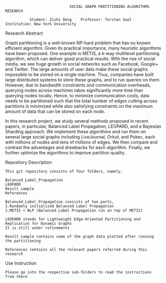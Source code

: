                                  SOCIAL GRAPH PARTITIONING ALGORITHMS RESEARCH

	           Student: Zishi Deng    Professor: Torsten Suel  Institution: New York University
      
Research Abstract

Graph partitioning is a well-known NP-hard problem that has no known efficient algorithm. Given its practical importance, many heuristic algorithms have been proposed. One example is METIS, a k-way multilevel partitioning algorithm, which can deliver good practical results. With the rise of social media, we see huge growth in social networks such as Facebook, Google+ and Twitter. The large amounts of user data make these social graphs impossible to be stored on a single machine. Thus, companies have built large distributed systems to store these graphs, and to run queries on them. However, due to bandwidth constraints and communication overheads, querying nodes across machines takes significantly more time than querying nodes locally. Hence, to minimize communication costs, data needs to be partitioned such that the total number of edges cutting across partitions is minimized while also satisfying constraints on the maximum amount of data that can be stored on each node.

In this research project, we study several methods proposed in recent papers, in particular, Balanced Label Propagation, LEOPARD, and a Bayesian Sharding approach. We implement these algorithms and run them on several large social graphs including LiveJournal, Orkut, and Pokec, each with millions of nodes and tens of millions of edges. We then compare and contrast the advantages and drawbacks for each algorithm. Finally, we further optimize the algorithms to improve partition quality.



Repository Description

	This git repository consists of four folders, namely,

	Balanced_Label_Propagation
	LEOPARD
	Result_sample
	References

	Balanced_Label_Propagation consists of two parts,
	1.Randomly initialized Balanced Label Propagation
	2.METIS + BLP (Balanced Label Propagation run on top of METIS)

	LEOPARD stands for Lightweight Edge-Oriented Partitioning and Replication for Dynamic Graphs
	It is still under refinements

	Result_sample contains some of the graph data plotted after running the partitioning

	References contains all the relevant papers referred during this research 
	

Use Instruction

	Please go into the respective sub-folders to read the instructions from there

